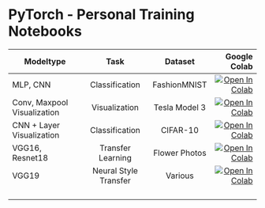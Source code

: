 # PyTorch - Personal Training Notebooks

| Modeltype |      Task      |  Dataset | Google Colab |
|-----------|:--------------:|:--------:|------:|
| MLP, CNN          | Classification | FashionMNIST         | [![Open In Colab](https://colab.research.google.com/assets/colab-badge.svg)](https://colab.research.google.com/github/Martin-PhilippIrsch/PyTorch_training/blob/master/FashionMNIST_MLP_CNN_v1.ipynb)      |
 Conv, Maxpool Visualization         | Visualization | Tesla Model 3         | [![Open In Colab](https://colab.research.google.com/assets/colab-badge.svg)](https://colab.research.google.com/github/Martin-PhilippIrsch/PyTorch_training/blob/master/Visualize_Conv_Maxpool_v1.ipynb)      |
| CNN + Layer Visualization      | Classification | CIFAR-10 |    [![Open In Colab](https://colab.research.google.com/assets/colab-badge.svg)](https://colab.research.google.com/github/Martin-PhilippIrsch/PyTorch_training/blob/master/CIFAR_CNN_v1.ipynb)   |
| VGG16, Resnet18          |  Transfer Learning             | Flower Photos        | [![Open In Colab](https://colab.research.google.com/assets/colab-badge.svg)](https://colab.research.google.com/github/Martin-PhilippIrsch/PyTorch_training/blob/master/Transfer_Learning_v1.ipynb)      |
| VGG19          |  Neural Style Transfer              |  Various     | [![Open In Colab](https://colab.research.google.com/assets/colab-badge.svg)](https://colab.research.google.com/github/Martin-PhilippIrsch/PyTorch_training/blob/master/Neural_Style_Transfer_v1.ipynb)      |
|           |                |          |       |
|           |                |          |       |
|           |                |          |       |
|           |                |          |       |



